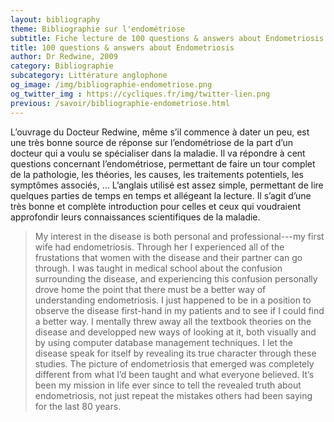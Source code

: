 ```yaml
---
layout: bibliography
theme: Bibliographie sur l'endométriose
subtitle: Fiche lecture de 100 questions & answers about Endometriosis du Docteur Redwine
title: 100 questions & answers about Endometriosis
author: Dr Redwine, 2009
category: Bibliographie
subcategory: Littérature anglophone
og_image: /img/bibliographie-endometriose.png
og_twitter_img : https://cycliques.fr/img/twitter-lien.png
previous: /savoir/bibliographie-endometriose.html
---
```

L’ouvrage du Docteur Redwine, même s’il commence à dater un peu, est une très bonne source de réponse sur l’endométriose de la part d’un docteur qui a voulu se spécialiser dans la maladie. Il va répondre à cent questions concernant l’endométriose, permettant de faire un tour complet de la pathologie, les théories, les causes, les traitements potentiels, les symptômes associés, …
L’anglais utilisé est assez simple, permettant de lire quelques parties de temps en temps et allégeant la lecture. Il s’agit d’une très bonne et complète introduction pour celles et ceux qui voudraient approfondir leurs connaissances scientifiques de la maladie.

>My interest in the disease is both personal and professional---my first wife had endometriosis. Through her I experienced all of the frustations that women with the disease and their partner can go through. I was taught in medical school about the confusion surrounding the disease, and experiencing this confusion personally drove home the point that there must be a better way of understanding endometriosis. I just happened to be in a position to observe the disease first-hand in my patients and to see if I could find a better way. I mentally threw away all the textbook theories on the disease and developped new ways of looking at it, both visually and by using computer database management techniques. I let the disease speak for itself by revealing its true character through these studies. The picture of endometriosis that emerged was completely different from what I’d been taught and what everyone believed. It’s been my mission in life ever since to tell the revealed truth about endometriosis, not just repeat the mistakes others had been saying for the last 80 years.